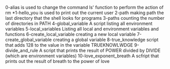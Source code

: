 0-alias is used to change the command ls' function to perform the action of rm *1-hello_you  is used to print out the current user
2-path making path the last directory that the shell looks for programs
3-paths counting the number of directories in PATH
4-global_variable A script listing all environment variables
5-local_variables Listing all local and environment variables and functions
6-create_local_variable creating a new local variable
7-create_global_variable creating a global variable
8-true_knowledge script that adds 128 to the value in the variable TRUEKNOWLWDGE
9-divide_and_rule A script that prints the result of POWER divided by DIVIDE (which are environment variables)
10-love_exponent_breath A scfript that prints out the result of breath to the power of love

